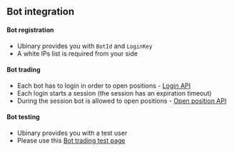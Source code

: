 ﻿## Bot integration

#### Bot registration
- Ubinary provides you with `BotId` and `LoginKey`
- A white IPs list is required from your side

#### Bot trading
- Each bot has to login in order to open positions - [Login API](login.md)
- Each login starts a session (the session has an expiration timeout)
- During the session bot is allowed to open positions - [Open position API](position/open.md)

#### Bot testing
- Ubinary provides you with a test user
- Please use this [Bot trading test page](http://api.ubinary.com/nunit/page/bots.html)

